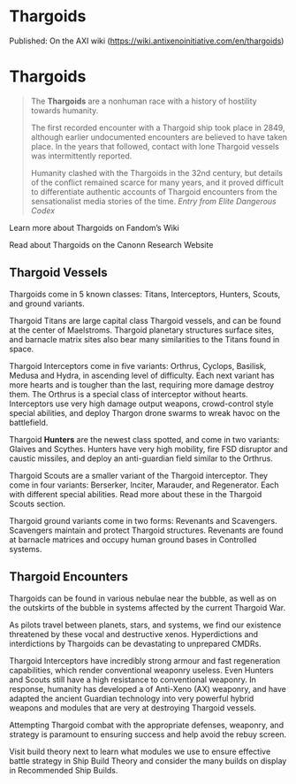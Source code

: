 # Thargoids

Published: On the AXI wiki (https://wiki.antixenoinitiative.com/en/thargoids)

# Thargoids

> 
> The **Thargoids** are a nonhuman race with a history of hostility towards humanity.
> 
> The first recorded encounter with a Thargoid ship took place in 2849, although earlier undocumented encounters are believed to have taken place. In the years that followed, contact with lone Thargoid vessels was intermittently reported.
> 
> Humanity clashed with the Thargoids in the 32nd century, but details of the conflict remained scarce for many years, and it proved difficult to differentiate authentic accounts of Thargoid encounters from the sensationalist media stories of the time.
>  *Entry from Elite Dangerous Codex*

Learn more about Thargoids on Fandom’s Wiki
 
Read about Thargoids on the Canonn Research Website
 
## Thargoid Vessels
 
Thargoids come in 5 known classes: Titans, Interceptors, Hunters, Scouts, and ground variants.
 
Thargoid Titans are large capital class Thargoid vessels, and can be found at the center of Maelstroms. Thargoid planetary structures surface sites, and barnacle matrix sites also bear many similarities to the Titans found in space.
 
Thargoid Interceptors come in five variants: Orthrus, Cyclops, Basilisk, Medusa and Hydra, in ascending level of difficulty. Each next variant has more hearts and is tougher than the last, requiring more damage destroy them. The Orthrus is a special class of interceptor without hearts. Interceptors use very high damage output weapons, crowd-control style special abilities, and deploy Thargon drone swarms to wreak havoc on the battlefield.
 
Thargoid **Hunters** are the newest class spotted, and come in two variants: Glaives and Scythes. Hunters have very high mobility, fire FSD disruptor and caustic missiles, and deploy an anti-guardian field similar to the Orthrus.
 
Thargoid Scouts are a smaller variant of the Thargoid interceptor. They come in four variants: Berserker, Inciter, Marauder, and Regenerator. Each with different special abilities. Read more about these in the Thargoid Scouts section.
 
Thargoid ground variants come in two forms: Revenants and Scavengers. Scavengers maintain and protect Thargoid structures. Revenants are found at barnacle matrices and occupy human ground bases in Controlled systems.

## Thargoid Encounters
 
Thargoids can be found in various nebulae near the bubble, as well as on the outskirts of the bubble in systems affected by the current Thargoid War.
 
As pilots travel between planets, stars, and systems, we find our existence threatened by these vocal and destructive xenos. Hyperdictions and interdictions by Thargoids can be devastating to unprepared CMDRs.
 
Thargoid Interceptors have incredibly strong armour and fast regeneration capabilities, which render conventional weaponry useless. Even Hunters and Scouts still have a high resistance to conventional weaponry. In response, humanity has developed a of Anti-Xeno (AX) weaponry, and have adapted the ancient Guardian technology into very powerful hybrid weapons and modules that are very at destroying Thargoid vessels.
 
Attempting Thargoid combat with the appropriate defenses, weaponry, and strategy is paramount to ensuring success and help avoid the rebuy screen.
 
Visit build theory next to learn what modules we use to ensure effective battle strategy in Ship Build Theory and consider the many builds on display in Recommended Ship Builds.
